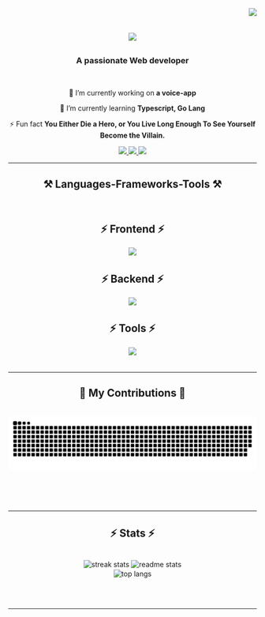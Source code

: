 
<img align="right" src="https://visitor-badge.laobi.icu/badge?page_id=muhammadisa-n.muhammadisa-n" />
<h1 align="center">
    <img src="https://readme-typing-svg.herokuapp.com/?font=Righteous&size=35&center=true&vCenter=true&width=500&height=70&duration=4000&lines=Hi+There!+👋;+I'm+Muhammad+Isa+Nuruddin!;" />
</h1>

<h3 align="center">A passionate Web developer</h3>

<br/>

<div align="center">
 
 🔭 I’m currently working on **a voice-app**
 
 🌱 I’m currently learning **Typescript, Go Lang**


⚡ Fun fact **You Either Die a Hero, or You Live Long Enough To See Yourself Become the Villain.**

 </div>
 
<div align="center"> 
  <a href="mailto:muhammadisa226@gmail.com">
    <img src="https://img.shields.io/badge/Gmail-333333?style=for-the-badge&logo=gmail&logoColor=red" />
  </a>
  <a href="https://www.linkedin.com/in/muhammad-isa-n/" target="_blank">
    <img src="https://img.shields.io/badge/LinkedIn-0077B5?style=for-the-badge&logo=linkedin&logoColor=white" target="_blank" />
  </a>
  <a href="https://muhammadisa-n.github.io" target="_blank">
     <img src="https://img.shields.io/badge/Portfolio-FF5722?style=for-the-badge&logo=todoist&logoColor=white" target="_blank" /> <!-- sqlite, safari, google-chrome are other good icon options -->
  </a>
</div>

 <hr/>
 
<h2 align="center">⚒️ Languages-Frameworks-Tools ⚒️</h2>
<br/>
<!-- <div align="center">
    <img src="https://skillicons.dev/icons?i=html,css,javascript,php,python,typescript,go" />
    <img src="https://skillicons.dev/icons?i=react,tailwind,nodejs,laravel,express,flask,mysql" /><br>
  <img src="https://skillicons.dev/icons?i=vscode,github,git" /><br>
</div> -->
<div align="center">
    <h2 align="center">⚡ Frontend ⚡</h2>
    <img src="https://skillicons.dev/icons?i=html,css,javascript,php,python,typescript,go" /><br>
</div>
<div align="center">
    <h2 align="center">⚡ Backend ⚡</h2>
    <img src="https://skillicons.dev/icons?i=react,tailwind,nodejs,laravel,express,flask,mysql" /><br>
</div>
<div align="center">
    <h2 align="center">⚡ Tools ⚡</h2>
  <img src="https://skillicons.dev/icons?i=vscode,github,git" /><br>
</div>



<br/>
<hr/>

<div align="center">
  <h2>🐍 My Contributions 🐍</h2>
  <br>
 <img alt="snake eating my contributions" src="https://raw.githubusercontent.com/muhammadisa-n/muhammadisa-n/output/github-contribution-grid-snake-dark.svg" />
  
  <br/><br/><br/>
</div>

<hr/>

<h2 align="center">⚡ Stats ⚡</h2>
<br>
<div align=center>
  <img width=390 src="https://github-readme-stats.vercel.app/api?username=muhammadisa-n&count_private=true&theme=react&border_radius=10" alt="streak stats"/>
  <img width=390 src="https://streak-stats.demolab.com?user=muhammadisa-n&theme=tokyonight&count_private=true&show_icons=true&rank_icon=github&border_radius=10" alt="readme stats" />
  <br/>
  <img width=325 align="center" src="https://github-readme-stats.vercel.app/api/top-langs/?username=muhammadisa-n&theme=tokyonight&hide=HTML&langs_count=8&layout=compact&border_radius=10&count_private=true&size_weight=0.5&count_weight=0.5&exclude_repo=github-readme-stats" alt="top langs" />
</div>

<br/><br/>

<hr/>

<br/>


<br/>
